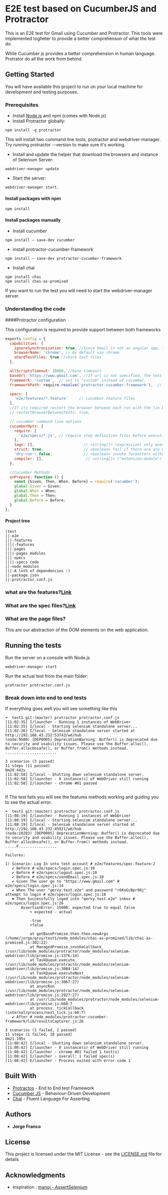 # E2E test based on CucumberJS and Protractor

This is an E2E test for Gmail using Cucumber and Protractor. This tools were implemented togheter to provide a better comprehenson of what the test do.

While Cucumber js provides a better comprehension in human language. Protrator do all the work from behind.
## Getting Started

You will have available this project to run on your local machine for development and testing purposes. 
### Prerequisites
* Install [Node.js](https://nodejs.org/) and npm (comes with Node.js)
* Install Protractor globally: 
```
npm install -g protractor
```
This will install two command line tools, protractor and webdriver-manager. Try running protractor --version to make sure it's working.

* Install and update the helper that download the browsers and instance of Selenium Server: 
```
webdriver-manager update
```
* Start the server: 
```
webdriver-manager start.
```

#### Install packages with npm
```
npm install
```

#### Install packages manually 

* Install cucumber 
```
npm install — save-dev cucumber
```
* install protractor-cucumber-framework
```
npm install — save-dev protractor-cucumber-framework
```
* Install chai
```
npm install chai
npm install chai-as-promised
```
If you want to run the test you will need to start the webdriver-manager server.


### Understanding the code

####Protractor configuration

This configuration is required to provide support between both frameworks
```js
exports.config = {
  capabilities: {
    ignoreSynchronization: true, //Since Gmail is not an angular app, This is required to remove the sync with angular app
    browserName: 'chrome', // By default use chrome
    shardTestFiles: true //share test files 
  },

  allScriptsTimeout: 10000, //base timeouts
  baseUrl:'https://www.gmail.com', //If url is not specified, the test will run here
  framework: 'custom',  // set to "custom" instead of cucumber.
  frameworkPath: require.resolve('protractor-cucumber-framework'),  // path relative to the current config file

  specs: [
    'e2e/features/*.feature'     // cucumber feature files
  ],
  //If its required restart the browser between each run with the lin below:
  // restartBrowserBetweenTests: true,

  // cucumber command line options
  cucumberOpts: {
    require: [
      'e2e/specs/*.js', // require step definition files before executing features 
    ],  
    tags: [],                      // <string[]> (expression) only execute the features or scenarios with tags matching the expression
    strict: true,                  // <boolean> fail if there are any undefined or pending steps
    'dry-run': false,              // <boolean> invoke formatters without executing steps
    compiler: [],                   // <string[]> ("extension:module") require files with the given EXTENSION after requiring MODULE (repeatable)
  },

  //Cucumber Methods
  onPrepare: function () {
    const {Given, Then, When, Before} = require('cucumber');
    global.Given = Given;
    global.When = When;
    global.Then = Then;
    global.Before = Before;
  }
};
```

#### Project tree

```
|test
||-e2e
|||-features
||||-features
|||-pages
||||-pages modules
|||-specs 
||||-specs code
||-node_modules
|||-A loth of dependencies :)
||-package.json
||-protractor.conf.js 
```


### what are the features?[Link](https://www.tutorialspoint.com/cucumber/cucumber_features.htm)
### What are the spec files?[Link](https://angular.io/guide/testing#test-file-name-and-location)
### What are the page files?
This are our abstraction of the DOM elements on the web application.

## Running the tests

Run the server on a console with Node.js
```
webdriver-manager start
```
Run the actual test from the main folder:
```
protractor protractor.conf.js
```

### Break down into end to end tests

If everything goes well you will see something like this

```
➜  test1 git:(master) protractor protractor.conf.js
[11:02:35] I/launcher - Running 1 instances of WebDriver
[11:02:35] I/local - Starting selenium standalone server...
[11:02:36] I/local - Selenium standalone server started at http://192.168.43.232:53743/wd/hub
(node:9500) [DEP0005] DeprecationWarning: Buffer() is deprecated due to security and usability issues. Please use the Buffer.alloc(), Buffer.allocUnsafe(), or Buffer.from() methods instead.
.......................

3 scenarios (3 passed)
11 steps (11 passed)
0m20.443s
[11:02:58] I/local - Shutting down selenium standalone server.
[11:02:58] I/launcher - 0 instance(s) of WebDriver still running
[11:02:58] I/launcher - chrome #01 passed
 
```

If The test fails you will see the features methods working and guiding you to see the actual error.
```
➜  test1 git:(master) protractor protractor.conf.js
[11:08:19] I/launcher - Running 1 instances of WebDriver
[11:08:19] I/local - Starting selenium standalone server...
[11:08:19] I/local - Selenium standalone server started at http://192.168.43.232:45921/wd/hub
(node:10283) [DEP0005] DeprecationWarning: Buffer() is deprecated due to security and usability issues. Please use the Buffer.alloc(), Buffer.allocUnsafe(), or Buffer.from() methods instead.
.....F.................

Failures:

1) Scenario: Log In into test account # e2e/features/spec.feature:2
   ✔ Before # e2e/specs/login.spec.js:10
   ✔ Before # e2e/specs/logout.spec.js:10
   ✔ Before # e2e/specs/sendEmail.spec.js:10
   ✔ Given The user go to "https://www.gmail.com" # e2e/specs/login.spec.js:14
   ✔ When The user "qervy.test.e2e" and password "r6KoGcBpr98j" attempt to login # e2e/specs/login.spec.js:18
   ✖ Then Successfully loged into "qervy.test.e2e" inbox # e2e/specs/login.spec.js:26
       AssertionError: 15000: expected true to equal false
           + expected - actual

           -true
           +false
       
           at getBasePromise.then.then.newArgs (/home/jorge/qrvy/test1/node_modules/chai-as-promised/lib/chai-as-promised.js:302:22)
           at ManagedPromise.invokeCallback_ (/usr/lib/node_modules/protractor/node_modules/selenium-webdriver/lib/promise.js:1376:14)
           at TaskQueue.execute_ (/usr/lib/node_modules/protractor/node_modules/selenium-webdriver/lib/promise.js:3084:14)
           at TaskQueue.executeNext_ (/usr/lib/node_modules/protractor/node_modules/selenium-webdriver/lib/promise.js:3067:27)
           at asyncRun (/usr/lib/node_modules/protractor/node_modules/selenium-webdriver/lib/promise.js:2927:27)
           at /usr/lib/node_modules/protractor/node_modules/selenium-webdriver/lib/promise.js:668:7
           at process._tickCallback (internal/process/next_tick.js:68:7)
   ✔ After # node_modules/protractor-cucumber-framework/lib/resultsCapturer.js:26

3 scenarios (1 failed, 2 passed)
11 steps (1 failed, 10 passed)
0m21.195s
[11:08:42] I/local - Shutting down selenium standalone server.
[11:08:42] I/launcher - 0 instance(s) of WebDriver still running
[11:08:42] I/launcher - chrome #01 failed 1 test(s)
[11:08:42] I/launcher - overall: 1 failed spec(s)
[11:08:42] E/launcher - Process exited with error code 1

```

## Built With

* [Protractos](https://www.protractortest.org/) - End to End test Framework
* [Cucumber JS](https://docs.cucumber.io/installation/javascript/) - Behaviour-Driven Development
* [Chai](https://www.chaijs.com/plugins/chai-as-promised/) - Fluent Language For Asserting


## Authors

* **Jorge Franco** 

## License

This project is licensed under the MIT License - see the [LICENSE.md](LICENSE.md) file for details

## Acknowledgments
* Inspiration :  [manoj - AssertSelenium](http://www.assertselenium.com/bdd/e2e-testing-with-protractor-cucumber-js/)

